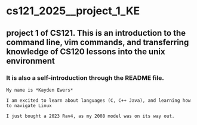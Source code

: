 # cs121_2025__project_1_KE

## project 1 of CS121. This is an introduction to the command line, vim commands, and transferring knowledge of CS120 lessons into the unix environment
### It is also a self-introduction through the README file.


```
My name is *Kayden Ewers*

I am excited to learn about languages (C, C++ Java), and learning how to navigate Linux

I just bought a 2023 Rav4, as my 2008 model was on its way out.
```

